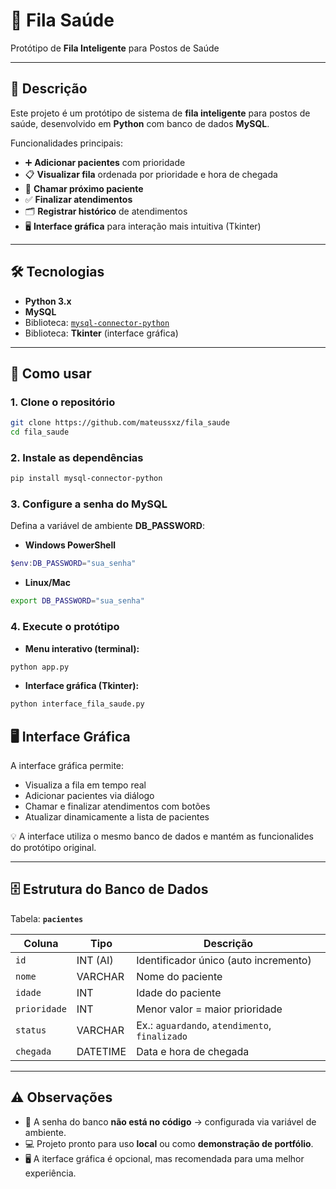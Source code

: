 # 🏥 Fila Saúde

Protótipo de **Fila Inteligente** para Postos de Saúde

---

## 📌 Descrição

Este projeto é um protótipo de sistema de **fila inteligente** para postos de saúde, desenvolvido em **Python** com banco de dados **MySQL**.

Funcionalidades principais:

* ➕ **Adicionar pacientes** com prioridade
* 📋 **Visualizar fila** ordenada por prioridade e hora de chegada
* 🔔 **Chamar próximo paciente**
* ✅ **Finalizar atendimentos**
* 🗂️ **Registrar histórico** de atendimentos
* 🖥️ **Interface gráfica** para interação mais intuitiva (Tkinter)

---

## 🛠️ Tecnologias

* **Python 3.x**
* **MySQL**
* Biblioteca: [`mysql-connector-python`](https://pypi.org/project/mysql-connector-python/)
* Biblioteca: **Tkinter** (interface gráfica)

---

## 🚀 Como usar

### 1. Clone o repositório

```bash
git clone https://github.com/mateussxz/fila_saude
cd fila_saude
```

### 2. Instale as dependências

```bash
pip install mysql-connector-python
```

### 3. Configure a senha do MySQL

Defina a variável de ambiente **DB_PASSWORD**:

* **Windows PowerShell**

```powershell
$env:DB_PASSWORD="sua_senha"
```

* **Linux/Mac**

```bash
export DB_PASSWORD="sua_senha"
```

### 4. Execute o protótipo

* **Menu interativo (terminal):**

```bash
python app.py
```
* **Interface gráfica (Tkinter):**

```bash
python interface_fila_saude.py
```

## 🖥️ Interface Gráfica

A interface gráfica permite:

* Visualiza a fila em tempo real
* Adicionar pacientes via diálogo
* Chamar e finalizar atendimentos com botões
* Atualizar dinamicamente a lista de pacientes

💡 A interface utiliza o mesmo banco de dados e mantém as funcionalides do protótipo original.

---

## 🗄️ Estrutura do Banco de Dados

Tabela: **`pacientes`**

| Coluna       | Tipo     | Descrição                                      |
| ------------ | -------- | ---------------------------------------------- |
| `id`         | INT (AI) | Identificador único (auto incremento)          |
| `nome`       | VARCHAR  | Nome do paciente                               |
| `idade`      | INT      | Idade do paciente                              |
| `prioridade` | INT      | Menor valor = maior prioridade                 |
| `status`     | VARCHAR  | Ex.: `aguardando`, `atendimento`, `finalizado` |
| `chegada`    | DATETIME | Data e hora de chegada                         |

---

## ⚠️ Observações

* 🔑 A senha do banco **não está no código** → configurada via variável de ambiente.
* 💻 Projeto pronto para uso **local** ou como **demonstração de portfólio**.
* 🖥️ A iterface gráfica é opcional, mas recomendada para uma melhor experiência.
